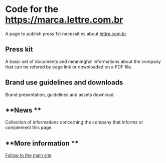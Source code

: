 # **Code for the https://marca.lettre.com.br**
A page to publish press 1st necessities about <a href="https://lettre.com.br" target="_blak">lettre.com.br</a>
## **Press kit**
A basic set of documents and meaningfull informations about the company that can be refered by page link or downloaded on a PDF file.
## **Brand use guidelines and downloads**
Brand presentation, guidelines and assets download.
## **News **
Collection of informations concerning the company that informs or complement this page.
## **More information **
<a href="https://lettre.com.br">Follow to the main site</a>